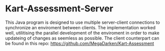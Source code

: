 # Kart-Assessment-Server
This Java program is designed to use multiple server-client connections to synchronize an enviroment between clients.
The implementation worked well, utilitising the parallel development of the enviroment in order to make updateing of changes as seemless as possible.
The client counterpart can be found in this repo: https://github.com/MegaDarken/Kart-Assessment
